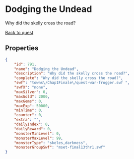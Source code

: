 # Dodging the Undead

Why did the skelly cross the road?

[Back to quest](../quests.md)

## Properties

```json
{
    "id": 791,
    "name": "Dodging the Undead",
    "description": "Why did the skelly cross the road?",
    "complete": "Why did the skelly cross the road?",
    "swf": "towns\/Chap1Finale\/quest-war-frogger.swf ",
    "swfX": "none",
    "maxSilver": 0,
    "maxGold": 2000,
    "maxGems": 0,
    "maxExp": 50000,
    "minTime": 0,
    "counter": 0,
    "extra": "",
    "dailyIndex": 0,
    "dailyReward": 0,
    "monsterMinLevel": 0,
    "monsterMaxLevel": 99,
    "monsterType": "skeles,darkness",
    "monsterGroupSwf": "mset-final13thr1.swf"
}
```

